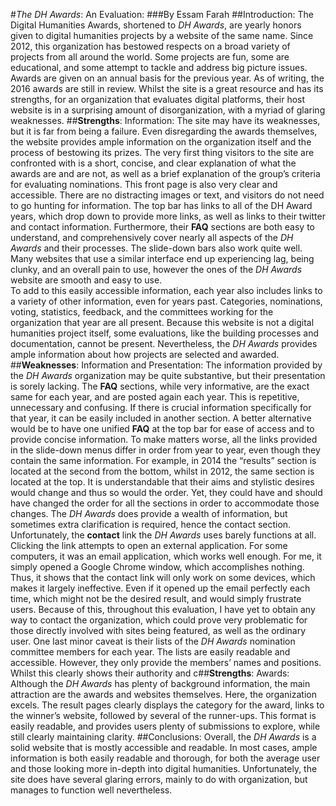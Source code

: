 #_The DH Awards_: An Evaluation: 
###By Essam Farah
##Introduction: 
The Digital Humanities Awards, shortened to _DH Awards_, are yearly honors given to digital humanities projects by a website of the same name. Since 2012, this organization has bestowed respects on a broad variety of projects from all around the world. Some projects are fun, some are educational, and some attempt to tackle and address big picture issues. Awards are given on an annual basis for the previous year. As of writing, the 2016 awards are still in review. Whilst the site is a great resource and has its strengths, for an organization that evaluates digital platforms, their host website is in a surprising amount of disorganization, with a myriad of glaring weaknesses. 
##**Strengths**: Information: 
The site may have its weaknesses, but it is far from being a failure. Even disregarding the awards themselves, the website provides ample information on the organization itself and the process of bestowing its prizes. The very first thing visitors to the site are confronted with is a short, concise, and clear explanation of what the awards are and are not, as well as a brief explanation of the group’s criteria for evaluating nominations. 
This front page is also very clear and accessible. There are no distracting images or text, and visitors do not need to go hunting for information. The top bar has links to all of the DH Award years, which drop down to provide more links, as well as links to their twitter and contact information. Furthermore, their **FAQ** sections are both easy to understand, and comprehensively cover nearly all aspects of the _DH Awards_ and their processes. The slide-down bars also work quite well. Many websites that use a similar interface end up experiencing lag, being clunky, and an overall pain to use, however the ones of the _DH Awards_ website are smooth and easy to use.  
To add to this easily accessible information, each year also includes links to a variety of other information, even for years past. Categories, nominations, voting, statistics, feedback, and the committees working for the organization that year are all present.  Because this website is not a digital humanities project itself, some evaluations, like the building processes and documentation, cannot be present. Nevertheless, the _DH Awards_ provides ample information about how projects are selected and awarded. 
 ##**Weaknesses**: Information and Presentation: 
The information provided by the _DH Awards_ organization may be quite substantive, but their presentation is sorely lacking. The **FAQ** sections, while very informative, are the exact same for each year, and are posted again each year. This is repetitive, unnecessary and confusing. If there is crucial information specifically for that year, it can be easily included in another section. A better alternative would be to have one unified **FAQ** at the top bar for ease of access and to provide concise information. To make matters worse, all the links provided in the slide-down menus differ in order from year to year, even though they contain the same information. For example, in 2014 the “results” section is located at the second from the bottom, whilst in 2012, the same section is located at the top. It is understandable that their aims and stylistic desires would change and thus so would the order. Yet, they could have and should have changed the order for all the sections in order to accommodate those changes. 
The _DH Awards_ does provide a wealth of information, but sometimes extra clarification is required, hence the contact section. Unfortunately, the **contact** link the _DH Awards_ uses barely functions at all. Clicking the link attempts to open an external application. For some computers, it was an email application, which works well enough. For me, it simply opened a Google Chrome window, which accomplishes nothing. Thus, it shows that the contact link will only work on some devices, which makes it largely ineffective. Even if it opened up the email perfectly each time, which might not be the desired result, and would simply frustrate users. Because of this, throughout this evaluation, I have yet to obtain any way to contact the organization, which could prove very problematic for those directly involved with sites being featured, as well as the ordinary user. 
One last minor caveat is their lists of the _DH Awards_ nomination committee members for each year. The lists are easily readable and accessible. However, they only provide the members’ names and positions. Whilst this clearly shows their authority and 
c##**Strengths**: Awards: 
Although the _DH Awards_ has plenty of background information, the main attraction are the awards and websites themselves. Here, the organization excels. The result pages clearly displays the category for the award, links to the winner’s website, followed by several of the runner-ups. This format is easily readable, and provides users plenty of submissions to explore, while still clearly maintaining clarity. 
 ##Conclusions: 
Overall, the _DH Awards_ is a solid website that is mostly accessible and readable. In most cases, ample information is both easily readable and thorough, for both the average user and those looking more in-depth into digital humanities. Unfortunately, the site does have several glaring errors, mainly to do with organization, but manages to function well nevertheless. 


